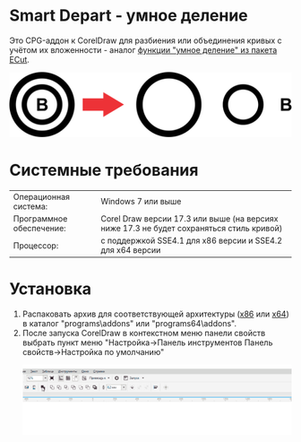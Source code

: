 <h1>Smart Depart - умное деление</h1>
Это CPG-аддон к CorelDraw для разбиения или объединения кривых с учётом их вложенности - аналог <a href=http://www.e-cut.ru/index.php?view=function&functionid=15>функции "умное деление" из пакета ECut</a>.<p><p><img src=Readme\1.svg>
<h1>Системные требования</h1>
<table  style="font-size:100%"><tr><td>Операционная система:<td>Windows 7 или выше
<tr><td>Программное обеспечение:<td>Corel Draw версии 17.3 или выше (на версиях ниже 17.3 не будет сохраняться стиль кривой)
<tr><td>Процессор:<td>с поддержкой SSE4.1 для x86 версии и SSE4.2 для x64 версии</table>
<h1>Установка</h1><ol>
<li>Распаковать архив для соответствующей архитектуры (<a href=https://github.com/fersatgit/SmartDepart/releases/download/v1.0/SmartDepart_x86.7z>x86</a> или <a href=https://github.com/fersatgit/SmartDepart/releases/download/v1.0/SmartDepart_x64.7z>x64</a>) в каталог "programs\addons" или "programs64\addons".
<li>После запуска CorelDraw в контекстном меню панели свойств выбрать пункт меню "Настройка->Панель инструментов Панель свойств->Настройка по умолчанию"
<p><img src=Readme\1.gif></ol>
